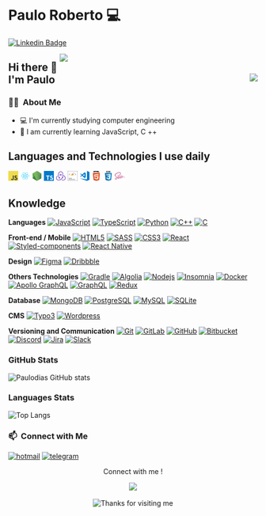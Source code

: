  #                                            Paulo Roberto 💻

<a href="https://www.linkedin.com/in/paulo-roberto-a42538106/" rel="nofollow"><img src="https://camo.githubusercontent.com/4b8f1246b57a4a2580e30b26bec08d4b471a7e22cf8d82d782b8b467e1b0396b/68747470733a2f2f696d672e736869656c64732e696f2f62616467652f2d4c696e6b6564496e2d626c75653f7374796c653d666c61742d737175617265266c6f676f3d4c696e6b6564696e266c6f676f436f6c6f723d7768697465266c696e6b3d68747470733a2f2f7777772e6c696e6b6564696e2e636f6d2f696e2f6775737461766f6162656c31302f" alt="Linkedin Badge" data-canonical-src="https://img.shields.io/badge/-LinkedIn-blue?style=flat-square&amp;logo=Linkedin&amp;logoColor=white&amp;link=https://www.linkedin.com/in/paulo-roberto-dias-a42538106/" style="max-width:100%;" target="_blank"></a>

<img align="right" width="400" src="https://user-images.githubusercontent.com/66436169/105660314-7fb53c80-5ea9-11eb-93d6-02a889d53d4f.png" style="max-width:100%;">



## Hi there 👋 I'm Paulo <img align="right" src="https://komarev.com/ghpvc/?username=Paulodiastst&color=269077">
### 👨🏻‍ &nbsp;About Me
- 💻 I'm currently studying computer engineering
- 🌱 I am currently learning JavaScript, C ++


## Languages and Technologies I use daily

<code><img height="20" src="https://raw.githubusercontent.com/github/explore/80688e429a7d4ef2fca1e82350fe8e3517d3494d/topics/javascript/javascript.png"></code>
<code><img height="20" src="https://raw.githubusercontent.com/github/explore/80688e429a7d4ef2fca1e82350fe8e3517d3494d/topics/react/react.png"></code>
<code><img height="20" src="https://raw.githubusercontent.com/github/explore/80688e429a7d4ef2fca1e82350fe8e3517d3494d/topics/nodejs/nodejs.png"></code>
<code><img height="20" src="https://raw.githubusercontent.com/github/explore/80688e429a7d4ef2fca1e82350fe8e3517d3494d/topics/typescript/typescript.png"></code>
<code><img height="20" src="https://raw.githubusercontent.com/github/explore/80688e429a7d4ef2fca1e82350fe8e3517d3494d/topics/redux/redux.png"></code>
<code><img height="20" src="https://raw.githubusercontent.com/github/explore/80688e429a7d4ef2fca1e82350fe8e3517d3494d/topics/styled-components/styled-components.png"></code>
<code><img height="20" src="https://raw.githubusercontent.com/github/explore/80688e429a7d4ef2fca1e82350fe8e3517d3494d/topics/visual-studio-code/visual-studio-code.png"></code>
<code><img height="20" src="https://raw.githubusercontent.com/github/explore/80688e429a7d4ef2fca1e82350fe8e3517d3494d/topics/html/html.png"></code>
<code><img height="20" src="https://raw.githubusercontent.com/github/explore/80688e429a7d4ef2fca1e82350fe8e3517d3494d/topics/css/css.png"></code>
<code><img height="20" src="https://raw.githubusercontent.com/github/explore/80688e429a7d4ef2fca1e82350fe8e3517d3494d/topics/sass/sass.png"></code>


## Knowledge

**Languages**
[![JavaScript](https://img.shields.io/badge/-JavaScript-black?style=flat-square&logo=javascript&link=https://github.com/Paulodiastst/)](https://github.com/Paulodiastst/)
[![TypeScript](https://img.shields.io/badge/-TypeScript-000000?style=flat-square&logo=typescript&link=https://github.com/Paulodiastst/)](https://github.com/Paulodiastst/)
[![Python](https://img.shields.io/badge/-Python-afd0ea?style=flat-square&logo=Python&link=https://github.com/Paulodiastst/)](https://github.com/Paulodiastst/)
[![C++](https://img.shields.io/badge/-C++-00599C?style=flat-square&logo=c++&link=https://github.com/Paulodiastst/)](https://github.com/Paulodiastst/)
[![C](https://img.shields.io/badge/-A8B9CC?style=flat-square&logo=c&logoColor=white&link=https://github.com/Paulodiastst/)](https://github.com/Paulodiastst/)


**Front-end / Mobile**
[![HTML5](https://img.shields.io/badge/-HTML5-E34F26?style=flat-square&logo=html5&logoColor=white&link=https://github.com/ildaneta/)](https://github.com/Paulodiastst/)
[![SASS](https://img.shields.io/badge/-SASS-ed9ac2?style=flat-square&logo=sass)](https://github.com/Paulodiastst/)
[![CSS3](https://img.shields.io/badge/-CSS3-1572B6?style=flat-square&logo=css3&link=https://github.com/ildaneta/)](https://github.com/Paulodiastst/)
[![React](https://img.shields.io/badge/-React-black?style=flat-square&logo=react&link=https://github.com/ildaneta/)](https://github.com/Paulodiastst/)
[![Styled-components](https://img.shields.io/badge/-Styled%20Components-pink?style=flat-square&logo=styled-components)](https://github.com/Paulodiastst/)
[![React Native](https://img.shields.io/badge/-ReactNative-black?style=flat-square&logo=react)](https://github.com/Paulodiastst/)

**Design**
[![Figma](https://img.shields.io/badge/-Figma-ffbaba?style=flat-square&logo=figma)](https://github.com/Paulodiastst/)
[![Dribbble](https://img.shields.io/badge/-Dribbble-d3a0c2?style=flat-square&logo=Dribbble&link=https://github.com/ildaneta/)](https://github.com/Paulodiastst/)

**Others Technologies**
[![Gradle](https://img.shields.io/badge/-Gradle-02303A?style=flat-square&logo=Gradle&link=https://github.com/Paulodiastst/)](https://github.com/Paulodiastst/)
[![Algolia](https://img.shields.io/badge/-Algolia-94cafc?style=flat-square&logo=Algolia&link=https://github.com/Paulodiastst/)](https://github.com/Paulodiastst/)
[![Nodejs](https://img.shields.io/badge/-Nodejs-black?style=flat-square&logo=Node.js&link=https://github.com/Paulodiastst/)](https://github.com/Paulodiastst/)
[![Insomnia](https://img.shields.io/badge/-Insomnia-5849BE?style=flat-square&logo=Insomnia&link=https://github.com/Paulodiastst/)](https://github.com/Paulodiastst/)
[![Docker](https://img.shields.io/badge/-Docker-black?style=flat-square&logo=docker&link=https://github.com/Paulodiastst/)](https://github.com/Paulodiastst/)
[![Apollo GraphQL](https://img.shields.io/badge/-Apollo%20GraphQL-311C87?style=flat-square&logo=apollo-graphql&link=https://github.com/Paulodiastst/)](https://github.com/Paulodiastst/)
[![GraphQL](https://img.shields.io/badge/-GraphQL-E10098?style=flat-square&logo=graphql&link=https://github.com/Paulodiastst/)](https://github.com/Paulodiastst/)
[![Redux](https://img.shields.io/badge/-Redux-764ABC?style=flat-square&logo=redux&link=https://github.com/Paulodiastst/)](https://github.com/Paulodiastst/)

**Database**
[![MongoDB](https://img.shields.io/badge/-MongoDB-black?style=flat-square&logo=mongodb&link=https://github.com/Paulodiastst/)](https://github.com/Paulodiastst/)
[![PostgreSQL](https://img.shields.io/badge/-PostgreSQL-336791?style=flat-square&logo=postgresql&link=https://github.com/Paulodiastst/)](https://github.com/Paulodiastst/)
[![MySQL](https://img.shields.io/badge/-MySQL-a0c4db?style=flat-square&logo=mysql&link=https://github.com/Paulodiastst/)](https://github.com/Paulodiastst/)
[![SQLite](https://img.shields.io/badge/-SQLite-003B57?style=flat-square&logo=sqlite&link=https://github.com/Paulodiastst/)](https://github.com/Paulodiastst/)

**CMS**
[![Typo3](https://img.shields.io/badge/-Typo3-f9d2a7?style=flat-square&logo=typo3&link=https://github.com/ildaneta/)](https://github.com/ildaneta/)
[![Wordpress](https://img.shields.io/badge/-Wordpress-21759B?style=flat-square&logo=Wordpress&link=https://github.com/ildaneta/)](https://github.com/ildaneta/)

**Versioning and Communication**
[![Git](https://img.shields.io/badge/-Git-black?style=flat-square&logo=git&link=https://github.com/Paulodiastst/)](https://github.com/ildaneta/)
[![GitLab](https://img.shields.io/badge/-GitLab-FCA121?style=flat-square&logo=gitlab&link=https://github.com/Paulodiastst/)](https://github.com/ildaneta/)
[![GitHub](https://img.shields.io/badge/-GitHub-181717?style=flat-square&logo=github&link=https://github.com/Paulodiastst/)](https://github.com/ildaneta/)
[![Bitbucket](https://img.shields.io/badge/-Bitbucket-0052CC?style=flat-square&logo=bitbucket&link=https://github.com/Paulodiastst/)](https://github.com/ildaneta/)
[![Discord](https://img.shields.io/badge/-Discord-000000?style=flat-square&logo=Discord&link=https://github.com/Paulodiastst/)](https://github.com/ildaneta/)
[![Jira](https://img.shields.io/badge/-Jira-0052CC?style=flat-square&logo=Jira&link=https://github.com/Paulodiastst/)](https://github.com/Paulodiastst/)
[![Slack](https://img.shields.io/badge/-Slack-4A154B?style=flat-square&logo=Slack&link=https://github.com/Paulodiastst/)](https://github.com/Paulodiastst/)

 
 

### GitHub Stats
![Paulodias GitHub stats](https://github-readme-stats.vercel.app/api?username=Paulodiastst&theme=omni&show_icons=true)




### Languages Stats
<p align="center">
    
  
  ![Top Langs](https://github-readme-stats.vercel.app/api/top-langs/?username=Paulodiastst&layout=compact&theme=omni)
  


</p>



  

### 📫 &nbsp;Connect with Me
[![hotmail](https://img.shields.io/badge/-paulodiastst@hotmail.com-D14836?style=flat&logo=Gmail&logoColor=white)](mailto:paulodiastst@hotmail.com)
[![telegram](https://img.shields.io/badge/-PauloRoberto-0e3e55?style=flat&logo=Telegram&logoColor=white)](https://t.me/xXPauloRobertoXx)


<p align="center">
  Connect with me ! 
  </p>


<p align="center">
<a target="_blank" rel="noopener noreferrer" href="https://raw.githubusercontent.com/ShahriarShafin/ShahriarShafin/main/Assets/handshake.gif"><img src="https://raw.githubusercontent.com/ShahriarShafin/ShahriarShafin/main/Assets/handshake.gif" height="32px" style="max-width:100%;"></a>
</p>


<p align="center">
  
<img height="120" alt="Thanks for visiting me" width="100%" src="https://raw.githubusercontent.com/BrunnerLivio/brunnerlivio/master/images/marquee.svg" style="max-width:100%;">
